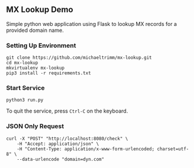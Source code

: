 ## MX Lookup Demo

Simple python web application using Flask to lookup MX records for a provided domain name.

### Setting Up Environment

    git clone https://github.com/michaeltrimm/mx-lookup.git
    cd mx-lookup
    mkvirtualenv mx-lookup
    pip3 install -r requirements.txt


### Start Service

    python3 run.py

To quit the service, press `Ctrl-C` on the keyboard.

### JSON Only Request

    curl -X "POST" "http://localhost:8080/check" \
    	-H "Accept: application/json" \
    	-H "Content-Type: application/x-www-form-urlencoded; charset=utf-8" \
    	--data-urlencode "domain=dyn.com"


